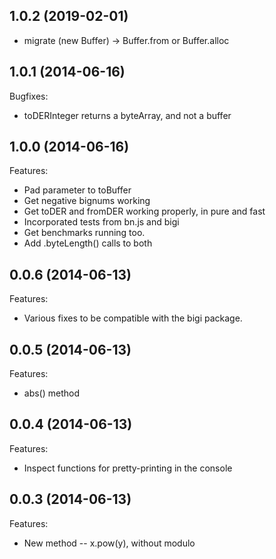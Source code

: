 ## 1.0.2 (2019-02-01)

- migrate (new Buffer) -> Buffer.from or Buffer.alloc

## 1.0.1 (2014-06-16)

Bugfixes:

  - toDERInteger returns a byteArray, and not a buffer

## 1.0.0 (2014-06-16)

Features:

  - Pad parameter to toBuffer
  - Get negative bignums working
  - Get toDER and fromDER working properly, in pure and fast
  - Incorporated tests from bn.js and bigi
  - Get benchmarks running too.
  - Add .byteLength() calls to both


## 0.0.6 (2014-06-13)

Features:

  - Various fixes to be compatible with the bigi package.

## 0.0.5 (2014-06-13)

Features:

  - abs() method

## 0.0.4 (2014-06-13)

Features:

  - Inspect functions for pretty-printing in the console

## 0.0.3 (2014-06-13)

Features:

  - New method -- x.pow(y), without modulo

